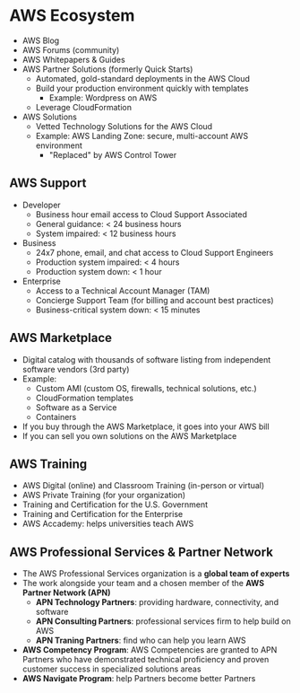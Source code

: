 # AWS Ecosystem

- AWS Blog
- AWS Forums (community)
- AWS Whitepapers & Guides
- AWS Partner Solutions (formerly Quick Starts)
    - Automated, gold-standard deployments in the AWS Cloud
    - Build your production environment quickly with templates
        - Example: Wordpress on AWS
    - Leverage CloudFormation
- AWS Solutions
    - Vetted Technology Solutions for the AWS Cloud
    - Example: AWS Landing Zone: secure, multi-account AWS environment
        - "Replaced" by AWS Control Tower

## AWS Support

- Developer
    - Business hour email access to Cloud Support Associated
    - General guidance: < 24 business hours
    - System impaired: < 12 business hours
- Business
    - 24x7 phone, email, and chat access to Cloud Support Engineers
    - Production system impaired: < 4 hours
    - Production system down: < 1 hour
- Enterprise
    - Access to a Technical Account Manager (TAM)
    - Concierge Support Team (for billing and account best practices)
    - Business-critical system down: < 15 minutes

## AWS Marketplace

- Digital catalog with thousands of software listing from independent software vendors (3rd party)
- Example:
    - Custom AMI (custom OS, firewalls, technical solutions, etc.)
    - CloudFormation templates
    - Software as a Service
    - Containers
- If you buy through the AWS Marketplace, it goes into your AWS bill
- If you can sell you own solutions on the AWS Marketplace

## AWS Training

- AWS Digital (online) and Classroom Training (in-person or virtual)
- AWS Private Training (for your organization)
- Training and Certification for the U.S. Government
- Training and Certification for the Enterprise
- AWS Accademy: helps universities teach AWS

## AWS Professional Services & Partner Network

- The AWS Professional Services organization is a **global team of experts**
- The work alongside your team and a chosen member of the **AWS Partner Network (APN)**
    - **APN Technology Partners**: providing hardware, connectivity, and software
    - **APN Consulting Partners**: professional services firm to help build on AWS
    - **APN Traning Partners**: find who can help you learn AWS 
- **AWS Competency Program**: AWS Competencies are granted to APN Partners who have demonstrated technical proficiency and proven customer success in specialized solutions areas
- **AWS Navigate Program**: help Partners become better Partners